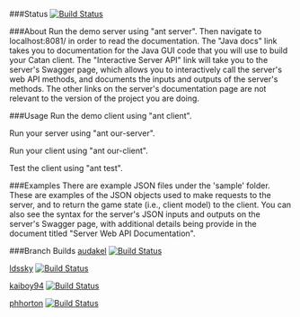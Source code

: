 ###Status
[![Build Status](https://travis-ci.org/kupiakos/CS340.svg?branch=master)](https://travis-ci.org/kupiakos/CS340)

###About
Run the demo server using "ant server".  Then navigate to localhost:8081/ in 
order to read the documentation.  The "Java docs" link takes you to documentation
for the Java GUI code that you will use to build your Catan client.  The
"Interactive Server API" link will take you to the server's Swagger page, which
allows you to interactively call the server's web API methods, and documents
the inputs and outputs of the server's methods.  The other links on the server's
documentation page are not relevant to the version of the project you are doing.

###Usage
Run the demo client using "ant client".

Run your server using "ant our-server".

Run your client using "ant our-client".

Test the client using "ant test".

###Examples
There are example JSON files under the 'sample' folder.  These are examples
of the JSON objects used to make requests to the server, and to return the
game state (i.e., client model) to the client.  You can also see the syntax
for the server's JSON inputs and outputs on the server's Swagger page,
with additional details being provide in the document titled "Server Web API
Documentation".

###Branch Builds
[audakel](https://github.com/audakel/CS340)
[![Build Status](https://travis-ci.org/Audakel/CS340.svg?branch=master)](https://travis-ci.org/Audakel/CS340)

[ldssky](https://github.com/ldssky/CS340)
[![Build Status](https://travis-ci.org/ldssky/CS340.svg?branch=master)](https://travis-ci.org/ldssky/CS340)

[kaiboy94](https://github.com/kaiboy94/CS340)
[![Build Status](https://travis-ci.org/kaiboy94/CS340.svg?branch=master)](https://travis-ci.org/kaiboy94/CS340)

[phhorton](https://github.com/phhorton/CS340)
[![Build Status](https://travis-ci.org/phhorton/CS340.svg?branch=master)](https://travis-ci.org/phhorton/CS340)




